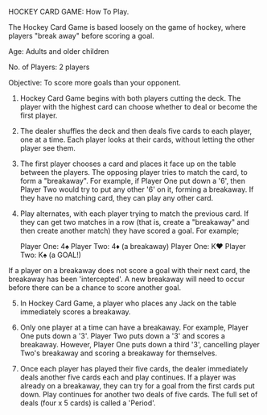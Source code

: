 HOCKEY CARD GAME: How To Play.

The Hockey Card Game is based loosely on the game of hockey, where players "break away" before scoring a goal.

Age: Adults and older children

No. of Players: 2 players

Objective: To score more goals than your opponent.

1. Hockey Card Game begins with both players cutting the deck. The player with the highest card can choose whether to deal or become the first player.

2. The dealer shuffles the deck and then deals five cards to each player, one at a time. Each player looks at their cards, without letting the other player see them.

3. The first player chooses a card and places it face up on the table between the players. The opposing player tries to match the card, to form a "breakaway". For example, if Player One put down a '6', then Player Two would try to put any other '6' on it, forming a breakaway. If they have no matching card, they can play any other card.

4. Play alternates, with each player trying to match the previous card. If they can get two matches in a row (that is, create a "breakaway" and then create another match) they have scored a goal. For example;

    Player One: 4♠
    Player Two: 4♦ (a breakaway)
    Player One: K♥
    Player Two: K♠ (a GOAL!)

If a player on a breakaway does not score a goal with their next card, the breakaway has been 'intercepted'. A new breakaway will need to occur before there can be a chance to score another goal.

5. In Hockey Card Game, a player who places any Jack on the table immediately scores a breakaway.

6. Only one player at a time can have a breakaway. For example, Player One puts down a '3'. Player Two puts down a '3' and scores a breakaway. However, Player One puts down a third '3', cancelling player Two's breakaway and scoring a breakaway for themselves.

7. Once each player has played their five cards, the dealer immediately deals another five cards each and play continues. If a player was already on a breakaway, they can try for a goal from the first cards put down. Play continues for another two deals of five cards. The full set of deals (four x 5 cards) is called a 'Period'.
